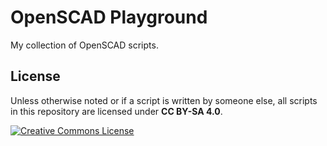 # OpenSCAD Playground

My collection of OpenSCAD scripts.

## License

Unless otherwise noted or if a script is written by someone else, all scripts
in this repository are licensed under **CC BY-SA 4.0**.

<a rel="license" href="http://creativecommons.org/licenses/by-sa/4.0/"><img alt="Creative Commons License" style="border-width:0" src="https://i.creativecommons.org/l/by-sa/4.0/88x31.png" /></a>

